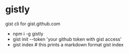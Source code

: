 # gistly

gist cli for gist.github.com

- npm i -g gistly
- gist init --token 'your github token with gist access'
- gist index # this prints a markdown format gist index
